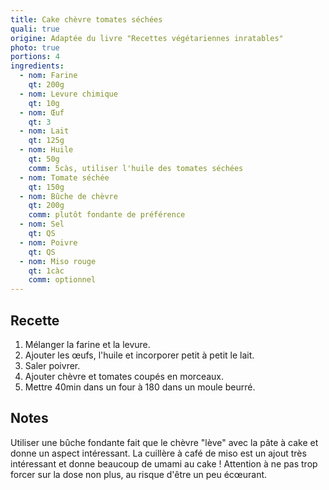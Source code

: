 ```yaml
---
title: Cake chèvre tomates séchées
quali: true
origine: Adaptée du livre "Recettes végétariennes inratables"
photo: true
portions: 4
ingredients:
  - nom: Farine
    qt: 200g
  - nom: Levure chimique
    qt: 10g
  - nom: Œuf
    qt: 3
  - nom: Lait
    qt: 125g
  - nom: Huile
    qt: 50g
    comm: 5càs, utiliser l'huile des tomates séchées
  - nom: Tomate séchée
    qt: 150g
  - nom: Bûche de chèvre
    qt: 200g
    comm: plutôt fondante de préférence
  - nom: Sel
    qt: QS
  - nom: Poivre
    qt: QS
  - nom: Miso rouge
    qt: 1càc
    comm: optionnel
---
```


Recette
-------

1. Mélanger la farine et la levure.
2. Ajouter les œufs, l'huile et incorporer petit à petit le lait.
3. Saler poivrer.
4. Ajouter chèvre et tomates coupés en morceaux.
5. Mettre 40min dans un four à 180 dans un moule beurré.


Notes
-----

Utiliser une bûche fondante fait que le chèvre "lève" avec la pâte à cake et donne un aspect intéressant.
La cuillère à café de miso est un ajout très intéressant et donne beaucoup de umami au cake !
Attention à ne pas trop forcer sur la dose non plus, au risque d'être un peu écœurant.
